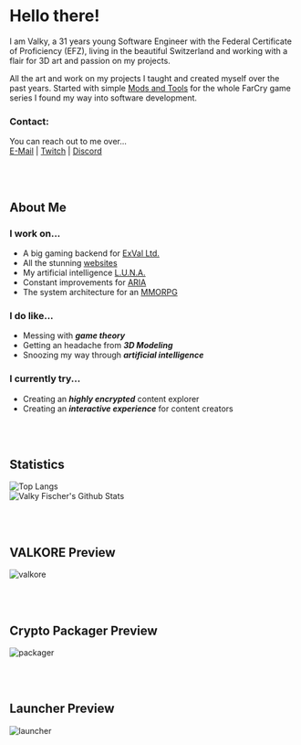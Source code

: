 # Hello there!


I am Valky, a 31 years young Software Engineer with the Federal Certificate of Proficiency (EFZ), living in the beautiful Switzerland and working with a flair for 3D art and passion on my projects.

All the art and work on my projects I taught and created myself over the past years. Started with simple [Mods and Tools](https://www.nexusmods.com/farcryprimal/mods/5) for the whole FarCry game series I found my way into software development.

### Contact:
You can reach out to me over...  
[E-Mail](mailto:fischer@valky.dev?Subject=Github)   |    [Twitch](https://www.twitch.tv/v_lky)   |    [Discord](https://discord.gg/vky)  

<br><br>

## About Me
### I work on...  
- A big gaming backend for [ExVal Ltd.](https://exv.al/)
- All the stunning [websites](https://valky.dev/)
- My artificial intelligence [L.U.N.A.](https://valky.dev/en/luna)
- Constant improvements for [ARIA](https://aria.exv.al/)
- The system architecture for an [MMORPG](https://valky.dev/en/blog)

### I do like...  
- Messing with ***game theory***
- Getting an headache from ***3D Modeling***
- Snoozing my way through ***artificial intelligence***

### I currently try...  
- Creating an ***highly encrypted*** content explorer
- Creating an ***interactive experience*** for content creators

<br><br>

## Statistics
![Top Langs](https://github-readme-stats.vercel.app/api/top-langs/?username=ValkyFischer&layout=compact&theme=tokyonight&count_private=true)  
![Valky Fischer's Github Stats](https://github-readme-stats.vercel.app/api?username=ValkyFischer&show_icons=true&count_private=true&theme=tokyonight&hide=prs,issues&include_all_commits=true)  

<br><br>

## VALKORE Preview
![valkore](https://exv.al/static/img/preview/valkore.png?)

<br><br>

## Crypto Packager Preview
![packager](https://exv.al/static/img/preview/packager.png?)

<br><br>

## Launcher Preview
![launcher](https://exv.al/static/img/preview/launcher.png?)
